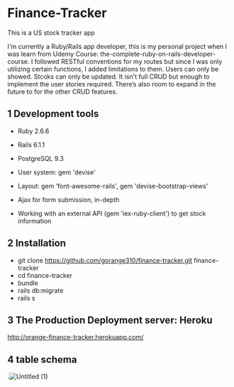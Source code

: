 # Finance-Tracker
This is a US stock tracker app

I'm currently a Ruby/Rails app developer, this is my personal project when I was learn from Udemy Course: the-complete-ruby-on-rails-developer-course.
I followed RESTful conventions for my routes but since I was only utilizing certain functions, I added limitations to them.
Users can only be showed.
Stcoks can only be updated.
It isn't full CRUD but enough to implement the user stories required. There’s also room to expand in the future to for the other CRUD features.


## 1 Development tools

* Ruby 2.6.6

* Rails 6.1.1

* PostgreSQL 9.3

* User system: gem 'devise'

* Layout: gem 'font-awesome-rails', gem 'devise-bootstrap-views'

* Ajax for form submission, in-depth

* Working with an external API (gem 'iex-ruby-client') to get stock information


## 2 Installation

* git clone https://github.com/gorange310/finance-tracker.git finance-tracker
* cd finance-tracker
* bundle
* rails db:migrate
* rails s


## 3 The Production Deployment server: Heroku

  http://orange-finance-tracker.herokuapp.com/
  
  
## 4 table schema
.![Untitled (1)](https://user-images.githubusercontent.com/44969245/106557888-cec03900-655d-11eb-9f42-60594fa029e2.png)
